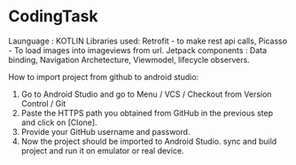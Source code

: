 # CodingTask 
Launguage : KOTLIN
Libraries used: Retrofit - to make rest api calls, Picasso - To load images into imageviews from url. 
Jetpack components : Data binding, Navigation Archetecture, Viewmodel, lifecycle observers.

How to import project from github to android studio:
  1. Go to Android Studio and go to Menu / VCS / Checkout from Version Control / Git
  2. Paste the HTTPS path you obtained from GitHub in the previous step and click on [Clone].
  3. Provide your GitHub username and password.
  4. Now the project should be imported to Android Studio. sync and build project and run it on emulator or real device.
